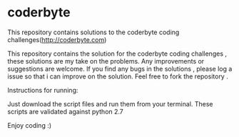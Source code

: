coderbyte
=========

This repository contains solutions to the coderbyte coding challenges(http://coderbyte.com)

This repository contains the solution for the coderbyte coding challenges , these solutions are my take on the problems.
Any improvements or suggestions are welcome. If you find any bugs in the solutions , please log a issue so that i can improve on the solution.
Feel free to fork the repository . 

Instructions for running:

Just download the script files and run them from your terminal.  These scripts are validated against python 2.7

Enjoy coding :)
